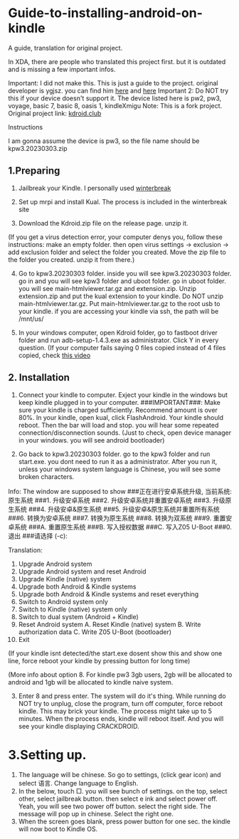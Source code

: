 # Guide-to-installing-android-on-kindle
A guide, translation for original project.



In XDA, there are people who translated this project first. but it is outdated and is missing a few important infos.

Important: I did not make this. This is just a guide to the project. original developer is ygjsz. you can find him [here](https://space.bilibili.com/33072537/upload/opus) and [here](https://github.com/ygjsz)
Important 2: Do NOT try this if your device doesn't support it. The device listed here is
pw2, pw3, voyage, basic 7, basic 8, oasis 1, kindleXmigu 
Note: This is a fork project. Original project link: [kdroid.club](http://kdroid.club/)



Instructions

I am gonna assume the device is pw3, so the file name should be kpw3.20230303.zip

## 1.Preparing 

1. Jailbreak your Kindle. I personally used [winterbreak](https://kindlemodding.org/jailbreaking/WinterBreak/)
2. Set up mrpi and install Kual. The process is included in the winterbreak site

3. Download the Kdroid.zip file on the release page. unzip it.

(If you get a virus detection error, your computer denys you, follow these instructions: make an empty folder. then open virus settings -> exclusion -> add exclusion folder and select the folder you created. Move the zip file to the folder you created. unzip it from there.)

4. Go to kpw3.20230303 folder. inside you will see kpw3.20230303 folder. go in and you will see kpw3 folder and uboot folder. go in uboot folder. you will see main-htmlviewer.tar.gz and extension.zip.  Unzip extension.zip and put the kual extension to your kindle. Do NOT unzip main-htmlviewer.tar.gz. Put main-htmlviewer.tar.gz to the root usb to your kindle. if you are accessing your kindle via ssh, the path will be /mnt/us/

5. In your windows computer, open Kdroid folder, go to fastboot driver folder and run adb-setup-1.4.3.exe as administrator. Click Y in every question.
(If your computer fails saying 0 files copied instead of 4 files copied, check [this video](https://www.youtube.com/watch?v=31DiGhjnUxw&t=00s)

## 2. Installation 

1. Connect your kindle to computer. Exject your kindle in the windows but keep kindle plugged in to your computer.
###IMPORTANT###: Make sure your kindle is charged sufficiently. Recommend amount is over 80%.
In your kindle, open kual, click FlashAndroid. Your kindle should reboot. Then the bar will load and stop. you will hear some repeated connection/disconnection sounds.
(Just to check, open device manager in your windows. you will see android bootloader)

2. Go back to kpw3.20230303 folder. go to the kpw3 folder and run start.exe. you dont need to run it as a administrator. After you run it, unless your windows system language is Chinese, you will see some broken characters.

Info: The window are supposed to show 
###正在进行安卓系统升级, 当前系统: 原生系统
###1. 升级安卓系统
###2. 升级安卓系统并重置安卓系统
###3. 升级原生系统
###4. 升级安卓&原生系统
###5. 升级安卓&原生系统并重置所有系统
###6. 转换为安卓系统
###7. 转换为原生系统
###8. 转换为双系统
###9. 重置安卓系统
###A. 重置原生系统
###B. 写入授权数据
###C. 写入Z05 U-Boot
###0. 退出
###请选择 (-c):

Translation:

1. Upgrade Android system
2. Upgrade Android system and reset Android
3. Upgrade Kindle (native) system
4. Upgrade both Android & Kindle systems
5. Upgrade both Android & Kindle systems and reset everything
6. Switch to Android system only
7. Switch to Kindle (native) system only
8. Switch to dual system (Android + Kindle)
9. Reset Android system
A. Reset Kindle (native) system
B. Write authorization data
C. Write Z05 U-Boot (bootloader)
0. Exit

(If your kindle isnt detected/the start.exe dosent show this and show one line, force reboot your kindle by pressing button for long time)

(More info about option 8. For kindle pw3 3gb users, 2gb will be allocated to android and 1gb will be allocated to kindle naive system.

3. Enter 8 and press enter. The system will do it's thing. While running do NOT try to unplug, close the program, turn off computer, force reboot kindle. This may brick your kindle. The process might take up to 5 minutes. When the process ends, kindle will reboot itself. And you will see your kindle displaying CRACKDROID. 

# 3.Setting up.

1. The language will be chinese. So go to settings, (click gear icon) and select 语言. Change language to English.
2. In the below, touch □. you will see bunch of settings. on the top, select other, select jailbreak button. then select e ink and select power off.
Yeah, you will see two power off button. select the right side. The message will pop up in chinese. Select the right one.
3. When the screen goes blank, press power button for one sec. the kindle will now boot to Kindle OS.



